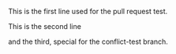 This is the first line used for the pull request test.

This is the second line

and the third, special for the conflict-test branch.